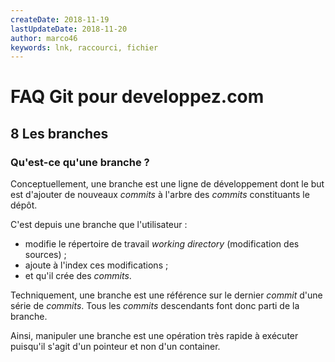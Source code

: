 ```yaml
---
createDate: 2018-11-19
lastUpdateDate: 2018-11-20
author: marco46
keywords: lnk, raccourci, fichier
---
```


# FAQ Git pour developpez.com

## 8 Les branches

### Qu'est-ce qu'une branche ?

Conceptuellement, une branche est une ligne de développement dont le but est d'ajouter de nouveaux *commits* à l'arbre des *commits* constituants le dépôt.

C'est depuis une branche que l'utilisateur :

- modifie le répertoire de travail *working directory* (modification des sources) ;
- ajoute à l'index ces modifications ;
- et qu'il crée des *commits*.

Techniquement, une branche est une référence sur le dernier *commit* d'une série de *commits*. Tous les *commits* descendants font donc parti de la branche.

Ainsi, manipuler une branche est une opération très rapide à exécuter puisqu'il s'agit d'un pointeur et non d'un container.
